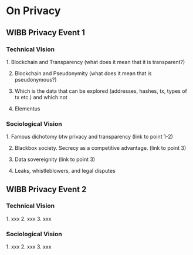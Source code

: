 <h1>On Privacy</h1>
<h2>WIBB Privacy Event 1</h2>
<h3>Technical Vision</h3>
1. Blockchain and Transparency (what does it mean that it is transparent?)

2. Blockchain and Pseudonymity (what does it mean that is pseudonymous?)

3. Which is the data that can be explored (addresses, hashes, tx, types of tx etc.) and which not

4. Elementus

<h3>Sociological Vision</h3>
1. Famous dichotomy btw privacy and transparency (link to point 1-2)

2. Blackbox society. Secrecy as a competitive advantage. (link to point 3)

3. Data sovereignity (link to point 3)

4. Leaks, whistleblowers, and legal disputes

<h2>WIBB Privacy Event 2</h2>
<h3>Technical Vision</h3>
1. xxx
2. xxx
3. xxx
<h3>Sociological Vision</h3>
1. xxx
2. xxx
3. xxx
